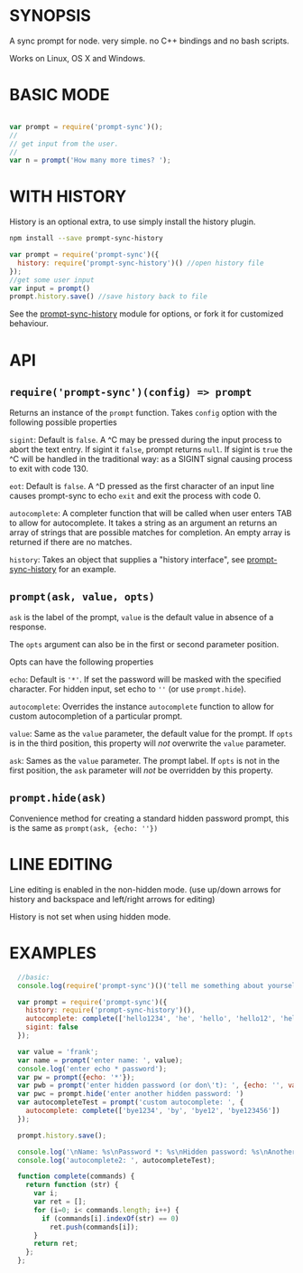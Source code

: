 # SYNOPSIS
A sync prompt for node. very simple. no C++ bindings and no bash scripts.

Works on Linux, OS X and Windows.

# BASIC MODE
```js

var prompt = require('prompt-sync')();
//
// get input from the user.
//
var n = prompt('How many more times? ');
```
# WITH HISTORY

History is an optional extra, to use simply install the history plugin. 

```sh
npm install --save prompt-sync-history
```

```js
var prompt = require('prompt-sync')({
  history: require('prompt-sync-history')() //open history file
});
//get some user input
var input = prompt()
prompt.history.save() //save history back to file
```

See the [prompt-sync-history](http://npm.im/prompt-sync-history) module
for options, or fork it for customized behaviour. 

# API

## `require('prompt-sync')(config) => prompt` 

Returns an instance of the `prompt` function.
Takes `config` option with the following possible properties

`sigint`: Default is `false`. A ^C may be pressed during the input process to abort the text entry. If sigint it `false`, prompt returns `null`. If sigint is `true` the ^C will be handled in the traditional way: as a SIGINT signal causing process to exit with code 130.

`eot`: Default is `false`. A ^D pressed as the first character of an input line causes prompt-sync to echo `exit` and exit the process with code 0.

`autocomplete`: A completer function that will be called when user enters TAB to allow for autocomplete. It takes a string as an argument an returns an array of strings that are possible matches for completion. An empty array is returned if there are no matches.

`history`: Takes an object that supplies a "history interface", see [prompt-sync-history](http://npm.im/prompt-sync-history) for an example.

## `prompt(ask, value, opts)`

`ask` is the label of the prompt, `value` is the default value
in absence of a response. 

The `opts` argument can also be in the first or second parameter position.

Opts can have the following properties

`echo`: Default is `'*'`. If set the password will be masked with the specified character. For hidden input, set echo to `''` (or use `prompt.hide`).

`autocomplete`: Overrides the instance `autocomplete` function to allow for custom 
autocompletion of a particular prompt.

`value`: Same as the `value` parameter, the default value for the prompt. If `opts`
is in the third position, this property will *not* overwrite the `value` parameter.

`ask`: Sames as the `value` parameter. The prompt label. If `opts` is not in the first position, the `ask` parameter will *not* be overridden by this property.

## `prompt.hide(ask)`

Convenience method for creating a standard hidden password prompt, 
this is the same as `prompt(ask, {echo: ''})`


# LINE EDITING
Line editing is enabled in the non-hidden mode. (use up/down arrows for history and backspace and left/right arrows for editing)

History is not set when using hidden mode.

# EXAMPLES

```js
  //basic:
  console.log(require('prompt-sync')()('tell me something about yourself: '))

  var prompt = require('prompt-sync')({
    history: require('prompt-sync-history')(),
    autocomplete: complete(['hello1234', 'he', 'hello', 'hello12', 'hello123456']),
    sigint: false
  });

  var value = 'frank';
  var name = prompt('enter name: ', value);
  console.log('enter echo * password');
  var pw = prompt({echo: '*'});
  var pwb = prompt('enter hidden password (or don\'t): ', {echo: '', value: '*pwb default*'})
  var pwc = prompt.hide('enter another hidden password: ')
  var autocompleteTest = prompt('custom autocomplete: ', {
    autocomplete: complete(['bye1234', 'by', 'bye12', 'bye123456'])
  });

  prompt.history.save();

  console.log('\nName: %s\nPassword *: %s\nHidden password: %s\nAnother Hidden password: %s', name, pw, pwb, pwc);
  console.log('autocomplete2: ', autocompleteTest);

  function complete(commands) {
    return function (str) {
      var i;
      var ret = [];
      for (i=0; i< commands.length; i++) {
        if (commands[i].indexOf(str) == 0)
          ret.push(commands[i]);
      }
      return ret;
    };
  };
```

